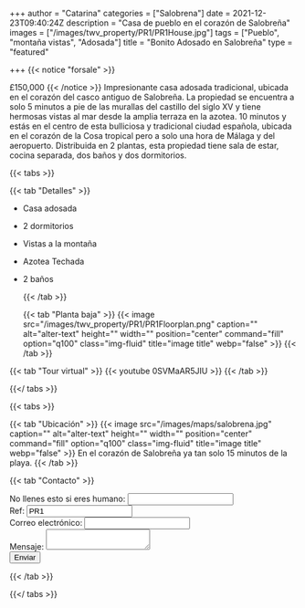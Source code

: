 +++
author = "Catarina"
categories = ["Salobrena"]
date = 2021-12-23T09:40:24Z
description = "Casa de pueblo en el corazón de Salobreña"
images = ["/images/twv_property/PR1/PR1House.jpg"]
tags = ["Pueblo", "montaña vistas", "Adosada"]
title = "Bonito Adosado en Salobreña"
type = "featured"

+++
{{< notice "forsale" >}}

£150,000
{{< /notice >}}
Impresionante casa adosada tradicional, ubicada en el corazón del casco antiguo de Salobreña. La propiedad se encuentra a solo 5 minutos a pie de las murallas del castillo del siglo XV y tiene hermosas vistas al mar desde la amplia terraza en la azotea.
10 minutos y estás en el centro de esta bulliciosa y tradicional ciudad española, ubicada en el corazón de la Cosa tropical pero a solo una hora de Málaga y del aeropuerto.
Distribuida en 2 plantas, esta propiedad tiene sala de estar, cocina separada, dos baños y dos dormitorios.

{{< tabs >}}

{{< tab "Detalles" >}}

* Casa adosada
* 2 dormitorios
* Vistas a la montaña
* Azotea Techada
* 2 baños

  {{< /tab >}}

  {{< tab "Planta baja" >}} {{< image src="/images/twv_property/PR1/PR1Floorplan.png" caption="" alt="alter-text" height="" width="" position="center" command="fill" option="q100" class="img-fluid" title="image title" webp="false" >}} {{< /tab >}}

{{< tab "Tour virtual" >}} {{< youtube 0SVMaAR5JIU >}} {{< /tab >}}

{{</ tabs >}}

{{< tabs >}}

{{< tab "Ubicación" >}}
{{< image src="/images/maps/salobrena.jpg" caption="" alt="alter-text" height="" width="" position="center" command="fill" option="q100" class="img-fluid" title="image title" webp="false" >}}
En el corazón de Salobreña ya tan solo 15 minutos de la playa. {{< /tab >}}

{{< tab "Contacto" >}} <form name="propertContact" method="POST" netlify-honeypot="bot-field" data-netlify="true">
<div class="form-group">
<label>No llenes esto si eres humano: <input name="bot-field" /></label>
</div>
<div class="form-group">
<label>Ref: <input name="property-ref" class="form-control" value="PR1" readonly/></label>
</div>
<div class="form-group">
<label>Correo electrónico: <input type="text" class="form-control" name="email" /></label>
</div>
<div class="form-group">
<label>Mensaje: </label> <textarea name="message" class="form-control"></textarea>
</div>
<button type="submit" class="btn btn-primary">Enviar</button>
</form> {{< /tab >}}

{{</ tabs >}}